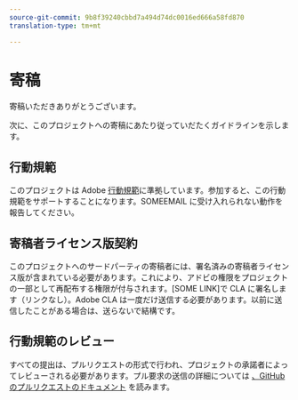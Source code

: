 ```yaml
---
source-git-commit: 9b8f39240cbbd7a494d74dc0016ed666a58fd870
translation-type: tm+mt

---
```

# 寄稿

寄稿いただきありがとうございます。

次に、このプロジェクトへの寄稿にあたり従っていだたくガイドラインを示します。

## 行動規範

このプロジェクトは Adobe [行動規範](https://git.corp.adobe.com/OpenSourceAdvisoryBoard/starter-repo/blob/master/CODE_OF_CONDUCT.md)に準拠しています。参加すると、この行動規範をサポートすることになります。SOMEEMAIL に受け入れられない動作を報告してください。

## 寄稿者ライセンス版契約

このプロジェクトへのサードパーティの寄稿者には、署名済みの寄稿者ライセンス版が含まれている必要があります。これにより、アドビの権限をプロジェクトの一部として再配布する権限が付与されます。[SOME LINK]で CLA に署名します（リンクなし）。Adobe CLA は一度だけ送信する必要があります。以前に送信したことがある場合は、送らないで結構です。

## 行動規範のレビュー

すべての提出は、プルリクエストの形式で行われ、プロジェクトの承諾者によってレビューされる必要があります。プル要求の送信の詳細については [、GitHubのプルリクエストのドキュメント](https://help.github.com/articles/about-pull-requests/) を読みます。

